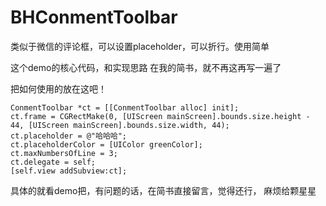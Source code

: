 # BHConmentToolbar
类似于微信的评论框，可以设置placeholder，可以折行。使用简单


这个demo的核心代码，和实现思路 在我的简书，就不再这再写一遍了

把如何使用的放在这吧！
```
ConmentToolbar *ct = [[ConmentToolbar alloc] init];
ct.frame = CGRectMake(0, [UIScreen mainScreen].bounds.size.height - 44, [UIScreen mainScreen].bounds.size.width, 44);
ct.placeholder = @"哈哈哈";
ct.placeholderColor = [UIColor greenColor];
ct.maxNumbersOfLine = 3;
ct.delegate = self;
[self.view addSubview:ct];
```

具体的就看demo把，有问题的话，在简书直接留言，觉得还行， 麻烦给颗星星
